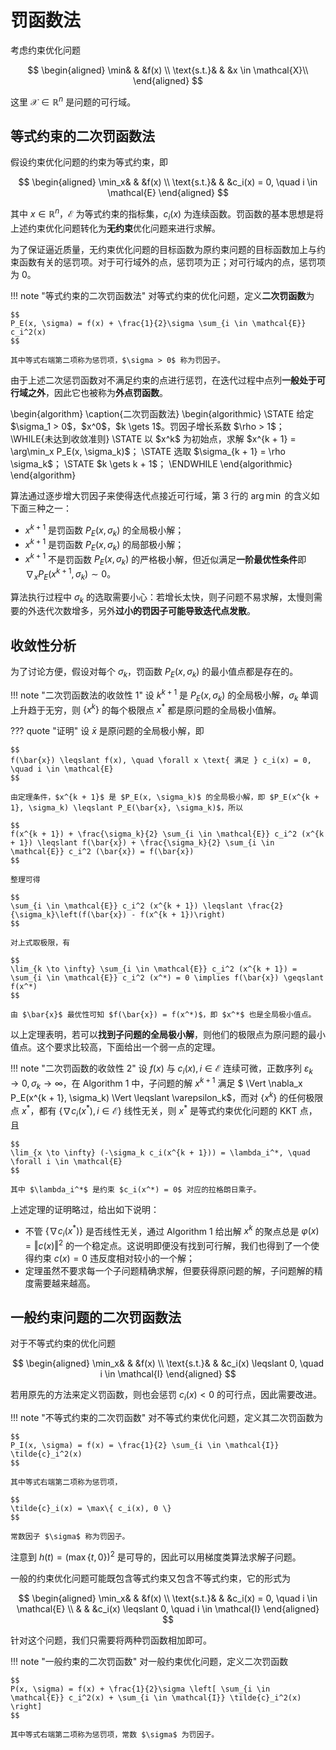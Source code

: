 # 罚函数法

考虑约束优化问题

$$
\begin{aligned}
\min& & &f(x) \\
\text{s.t.}& & &x \in \mathcal{X}\\
\end{aligned}
$$

这里 $\mathcal{X} \in \mathbb{R}^n$ 是问题的可行域。

## 等式约束的二次罚函数法

假设约束优化问题的约束为等式约束，即

$$
\begin{aligned}
\min_x& & &f(x) \\
\text{s.t.}& & &c_i(x) = 0, \quad i \in \mathcal{E}
\end{aligned}
$$

其中 $x \in \mathbb{R}^n$，$\mathcal{E}$ 为等式约束的指标集，$c_i(x)$ 为连续函数。罚函数的基本思想是将上述约束优化问题转化为**无约束**优化问题来进行求解。

为了保证逼近质量，无约束优化问题的目标函数为原约束问题的目标函数加上与约束函数有关的惩罚项。对于可行域外的点，惩罚项为正；对可行域内的点，惩罚项为 0。

!!! note "等式约束的二次罚函数法"
    对等式约束的优化问题，定义**二次罚函数**为

    $$
    P_E(x, \sigma) = f(x) + \frac{1}{2}\sigma \sum_{i \in \mathcal{E}} c_i^2(x)
    $$

    其中等式右端第二项称为惩罚项，$\sigma > 0$ 称为罚因子。

由于上述二次惩罚函数对不满足约束的点进行惩罚，在迭代过程中点列**一般处于可行域之外**，因此它也被称为**外点罚函数**。

<div class="pseudocode">
    \begin{algorithm}
    \caption{二次罚函数法}
    \begin{algorithmic}
    \STATE 给定 $\sigma_1 > 0$，$x^0$，$k \gets 1$。罚因子增长系数 $\rho > 1$；
    \WHILE{未达到收敛准则}
        \STATE 以 $x^k$ 为初始点，求解 $x^{k + 1} = \arg\min_x P_E(x, \sigma_k)$；
        \STATE 选取 $\sigma_{k + 1} = \rho \sigma_k$；
        \STATE $k \gets k + 1$；
    \ENDWHILE
    \end{algorithmic}
    \end{algorithm}
</div>

算法通过逐步增大罚因子来使得迭代点接近可行域，第 3 行的 $\arg\min$ 的含义如下面三种之一：

- $x^{k + 1}$ 是罚函数 $P_E(x, \sigma_k)$ 的全局极小解；
- $x^{k + 1}$ 是罚函数 $P_E(x, \sigma_k)$ 的局部极小解；
- $x^{k + 1}$ 不是罚函数 $P_E(x, \sigma_k)$ 的严格极小解，但近似满足**一阶最优性条件**即 $\nabla_x P_E(x^{k + 1}, \sigma_k) \sim 0$。

算法执行过程中 $\sigma_k$ 的选取需要小心：若增长太快，则子问题不易求解，太慢则需要的外迭代次数增多，另外**过小的罚因子可能导致迭代点发散**。

## 收敛性分析

为了讨论方便，假设对每个 $\sigma_k$，罚函数 $P_E(x, \sigma_k)$ 的最小值点都是存在的。

!!! note "二次罚函数法的收敛性 1"
    设 $k^{k + 1}$ 是 $P_E(x, \sigma_k)$ 的全局极小解，$\sigma_k$ 单调上升趋于无穷，则 $\{x^k\}$ 的每个极限点 $x^*$ 都是原问题的全局极小值解。

??? quote "证明"
    设 $\bar{x}$ 是原问题的全局极小解，即

    $$
    f(\bar{x}) \leqslant f(x), \quad \forall x \text{ 满足 } c_i(x) = 0, \quad i \in \mathcal{E}
    $$

    由定理条件，$x^{k + 1}$ 是 $P_E(x, \sigma_k)$ 的全局极小解，即 $P_E(x^{k + 1}, \sigma_k) \leqslant P_E(\bar{x}, \sigma_k)$，所以

    $$
    f(x^{k + 1}) + \frac{\sigma_k}{2} \sum_{i \in \mathcal{E}} c_i^2 (x^{k + 1}) \leqslant f(\bar{x}) + \frac{\sigma_k}{2} \sum_{i \in \mathcal{E}} c_i^2 (\bar{x}) = f(\bar{x})
    $$

    整理可得

    $$
    \sum_{i \in \mathcal{E}} c_i^2 (x^{k + 1}) \leqslant \frac{2}{\sigma_k}\left(f(\bar{x}) - f(x^{k + 1})\right)
    $$

    对上式取极限，有

    $$
    \lim_{k \to \infty} \sum_{i \in \mathcal{E}} c_i^2 (x^{k + 1}) = \sum_{i \in \mathcal{E}} c_i^2 (x^*) = 0 \implies f(\bar{x}) \geqslant f(x^*)
    $$

    由 $\bar{x}$ 最优性可知 $f(\bar{x}) = f(x^*)$，即 $x^*$ 也是全局极小值点。

以上定理表明，若可以**找到子问题的全局极小解**，则他们的极限点为原问题的最小值点。这个要求比较高，下面给出一个弱一点的定理。

!!! note "二次罚函数的收敛性 2"
    设 $f(x)$ 与 $c_i(x), i \in \mathcal{E}$ 连续可微，正数序列 $\varepsilon_k \to 0, \sigma_k \to \infty$，在 Algorithm 1 中，子问题的解 $x^{k + 1}$ 满足 $ \Vert \nabla_x P_E(x^{k + 1}, \sigma_k) \Vert \leqslant \varepsilon_k$，而对 $\{x^k\}$ 的任何极限点 $x^*$，都有 $\{ \nabla c_i(x^*), i \in \mathcal{E} \}$ 线性无关，则 $x^*$ 是等式约束优化问题的 KKT 点，且

    $$
    \lim_{x \to \infty} (-\sigma_k c_i(x^{k + 1})) = \lambda_i^*, \quad \forall i \in \mathcal{E}
    $$

    其中 $\lambda_i^*$ 是约束 $c_i(x^*) = 0$ 对应的拉格朗日乘子。

上述定理的证明略过，给出如下说明：

- 不管 $\{ \nabla c_i (x^*) \}$ 是否线性无关，通过 Algorithm 1 给出解 $x^k$ 的聚点总是 $\varphi(x) = \Vert c(x) \Vert^2$ 的一个稳定点。这说明即便没有找到可行解，我们也得到了一个使得约束 $c(x) = 0$ 违反度相对较小的一个解；
- 定理虽然不要求每一个子问题精确求解，但要获得原问题的解，子问题解的精度需要越来越高。

## 一般约束问题的二次罚函数法

对于不等式约束的优化问题

$$
\begin{aligned}
\min_x& & &f(x) \\
\text{s.t.}& & &c_i(x) \leqslant 0, \quad i \in \mathcal{I}
\end{aligned}
$$

若用原先的方法来定义罚函数，则也会惩罚 $c_i(x) < 0$ 的可行点，因此需要改进。

!!! note "不等式约束的二次罚函数"
    对不等式约束优化问题，定义其二次罚函数为

    $$
    P_I(x, \sigma) = f(x) = \frac{1}{2} \sum_{i \in \mathcal{I}} \tilde{c}_i^2(x)
    $$

    其中等式右端第二项称为惩罚项，

    $$
    \tilde{c}_i(x) = \max\{ c_i(x), 0 \}
    $$

    常数因子 $\sigma$ 称为罚因子。

注意到 $h(t) = (\max\{t, 0\})^2$ 是可导的，因此可以用梯度类算法求解子问题。

一般的约束优化问题可能既包含等式约束又包含不等式约束，它的形式为

$$
\begin{aligned}
\min_x& & &f(x) \\
\text{s.t.}& & &c_i(x) = 0, \quad i \in \mathcal{E} \\
 & & &c_i(x) \leqslant 0, \quad i \in \mathcal{I}
\end{aligned}
$$

针对这个问题，我们只需要将两种罚函数相加即可。

!!! note "一般约束的二次罚函数"
    对一般约束优化问题，定义二次罚函数

    $$
    P(x, \sigma) = f(x) + \frac{1}{2}\sigma \left[ \sum_{i \in \mathcal{E}} c_i^2(x) + \sum_{i \in \mathcal{I}} \tilde{c}_i^2(x) \right]
    $$

    其中等式右端第二项称为惩罚项，常数 $\sigma$ 为罚因子。
